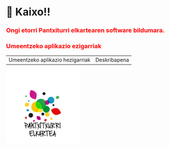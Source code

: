 <link rel="stylesheet" type="text/css" href="./styles.css"></link>
<style>
  h3{
  color: red
}
.title.app-list-title.{
  background-color: aquamarine;
}
</style>

  # 👋 Kaixo!!

  ### Ongi etorri Pantxiturri elkartearen software bildumara.
  



<!-- ![Gure Logoa](.\images\Pantxi_Logo.png) -->

<h3 class="title app-list-title">Umeentzeko aplikazio ezigarriak</h3>

<table class="table index-table">
  <theader>
  <td>
  <a>Umeentzeko aplikazio hezigarriak</a
  </td>

  <td>Deskribapena</td>
  </theader>
</table>

<img src="./images/Pantxi_Logo.png" width="200px"/>

<!--
**pantxitxurri/pantxitxurri** is a ✨ _special_ ✨ repository because its `README.md` (this file) appears on your GitHub profile.

Here are some ideas to get you started:

- 🔭 I’m currently working on ...
- 🌱 I’m currently learning ...
- 👯 I’m looking to collaborate on ...
- 🤔 I’m looking for help with ...
- 💬 Ask me about ...
- 📫 How to reach me: ...
- 😄 Pronouns: ...
- ⚡ Fun fact: ...
-->
